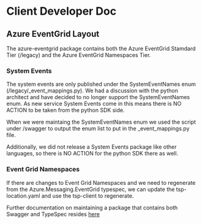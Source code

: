 # Client Developer Doc

## Azure EventGrid Layout

The azure-eventgrid package contains both the Azure EventGrid Stamdard Tier (/legacy) and the Azure EventGrid Namespaces Tier. 

### System Events

The system events are only published under the SystemEventNames enum (/legacy/_event_mappings.py). We had a discussion with the python architect and have decided to no longer support the SystemEventNames enum. As new service System Events come in this means there is NO ACTION to be taken from the python SDK side. 

When we were maintaing the SystemEventNames enum we used the script under /swagger to output the enum list to put in the _event_mappings.py file.

Additionally, we did not release a System Events package like other languages, so there is NO ACTION for the python SDK there as well.


### Event Grid Namespaces

If there are changes to Event Grid Namespaces and we need to regenerate from the Azure.Messaging.EventGrid typespec, we can update the tsp-location.yaml and use the tsp-client to regenerate.

Further documentation on maintaining a package that contains both Swagger and TypeSpec resides [here](https://github.com/Azure/azure-sdk-for-python/wiki/Generate-Swagger-and-TypeSpec-in-Package)


